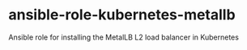 # ansible-role-kubernetes-metallb
Ansible role for installing the MetalLB L2 load balancer in Kubernetes
